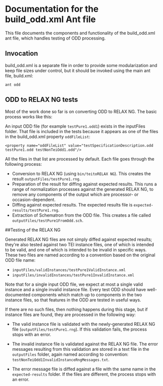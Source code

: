 # Documentation for the build_odd.xml Ant file

This file documents the components and functionality of the build_odd.xml ant file, which handles testing of ODD processing.

## Invocation
build_odd.xml is a separate file in order to provide some modularization and keep file sizes under control, but it should be invoked using the main ant file, build.xml:

`ant odd`

## ODD to RELAX NG tests

Most of the work done so far is on converting ODD to RELAX NG. The basic process works like this:

An input ODD file (for example `testPure1.odd1`) exists in the inputFiles folder. That file is included in the tests because it appears as one of the files in the build_odd.xml property `oddFileList`:

```
<property name="oddFileList" value="testSpecificationDescription.odd testPure1.odd testNonTeiOdd1.odd"/>
```

All the files in that list are processed by default. Each file goes through the following process:

- Conversion to RELAX NG (using `bin/teitoRELAX NG`). This creates the result `outputFiles/testPure1.rng`.
- Preparation of the result for diffing against expected results. This runs a range of normalization processes against the generated RELAX NG, to remove any components of the output which are processor- or occasion-dependent.
- Diffing against expected results. The expected results file is `expected-results/testPure1.rng`.
- Extraction of Schematron from the ODD file. This creates a file called `outputFiles/testPure1FromOdd.sch`.

##Testing of the RELAX NG

Generated RELAX NG files are not simply diffed against expected results; they're also tested against two TEI instance files, one of which is intended to be valid, and one of which is intended to be invalid in specific ways. These two files are named according to a convention based on the original ODD file name:

- `inputFiles/validInstances/testPure1ValidInstance.xml`
- `inputFiles/invalidInstances/testPure1InvalidInstance.xml`

Note that for a single input ODD file, we expect at most a single valid instance and a single invalid instance file. Every test ODD should have well-documented components which match up to components in the two instance files, so that features in the ODD are tested in useful ways.

If there are no such files, then nothing happens during this stage, but if instance files are found, they are processed in the following way:

- The valid instance file is validated with the newly-generated RELAX NG file (`outputFiles/testPure1.rng`). If this validation fails, the process stops with an error.

- The invalid instance file is validated against the RELAX NG file. The error messages resulting from this validation are stored in a text file in the `outputFiles` folder, again named according to convention: `testNonTeiOdd1InvalidInstanceRngMessages.txt`.
- The error message file is diffed against a file with the same name in the `expected-results` folder. If the files are different, the process stops with an error.


